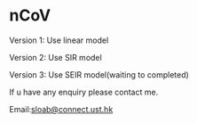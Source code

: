 # nCoV

Version 1: Use linear model

Version 2: Use SIR model 

Version 3: Use SEIR model(waiting to completed)

If u have any enquiry please contact me.

Email:sloab@connect.ust.hk
